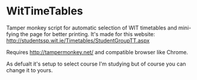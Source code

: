 WitTimeTables
=============

Tamper monkey script for automatic selection of WIT timetables and mini-fying the page for better printing.
It's made for this website:
http://studentssp.wit.ie/Timetables/StudentGroupTT.aspx

Requires http://tampermonkey.net/ and compatible browser like Chrome.

As defualt it's setup to select course I'm studying but of course you can change it to yours.
